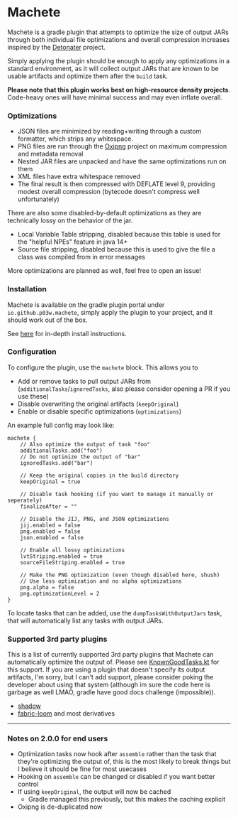 # Machete

Machete is a gradle plugin that attempts to optimize the size of output JARs
through both individual file optimizations and overall compression increases inspired by the [Detonater](https://github.com/EnnuiL/Detonater) project.

Simply applying the plugin should be enough to apply any optimizations in a standard environment,
as it will collect output JARs that are known to be usable artifacts and optimize them after the `build` task.

**Please note that this plugin works best on high-resource density projects**. Code-heavy ones will have minimal success and may even inflate overall.

### Optimizations

- JSON files are minimized by reading+writing through a custom formatter, which strips any whitespace.
- PNG files are run through the [Oxipng](https://github.com/shssoichiro/oxipng) project on maximum compression and metadata removal
- Nested JAR files are unpacked and have the same optimizations run on them
- XML files have extra whitespace removed
- The final result is then compressed with DEFLATE level 9, providing modest overall compression (bytecode doesn't compress well unfortunately)

There are also some disabled-by-default optimizations as they are technically lossy on the behavior of the jar.

- Local Variable Table stripping, disabled because this table is used for the "helpful NPEs" feature in java 14+
- Source file stripping, disabled because this is used to give the file a class was compiled from in error messages

More optimizations are planned as well, feel free to open an issue!

### Installation

Machete is available on the gradle plugin portal under `io.github.p03w.machete`, simply apply
the plugin to your project, and it should work out of the box.

See [here](https://plugins.gradle.org/plugin/io.github.p03w.machete) for in-depth install instructions.

### Configuration

To configure the plugin, use the `machete` block. This allows you to

- Add or remove tasks to pull output JARs from (`additionalTasks`/`ignoredTasks`, also please consider opening a PR if you use these)
- Disable overwriting the original artifacts (`keepOriginal`)
- Enable or disable specific optimizations (`optimizations`)

An example full config may look like:
```
machete {
    // Also optimize the output of task "foo"
    additionalTasks.add("foo")
    // Do not optimize the output of "bar"
    ignoredTasks.add("bar")
    
    // Keep the original copies in the build directory
    keepOriginal = true
    
    // Disable task hooking (if you want to manage it manually or seperately)
    finalizeAfter = ""
    
    // Disable the JIJ, PNG, and JSON optimizations
    jij.enabled = false
    png.enabled = false
    json.enabled = false
    
    // Enable all lossy optimizations
    lvtStriping.enabled = true
    sourceFileStriping.enabled = true
    
    // Make the PNG optimization (even though disabled here, shush)
    // Use less optimization and no alpha optimizations
    png.alpha = false
    png.optimizationLevel = 2
}
```

To locate tasks that can be added, use the `dumpTasksWithOutputJars` task, that will automatically list any tasks with output JARs.

### Supported 3rd party plugins

This is a list of currently supported 3rd party plugins that Machete can automatically optimize the output of.
Please see [KnownGoodTasks.kt](https://github.com/P03W/Machete/blob/master/src/main/kotlin/io/github/p03w/machete/util/KnownGoodTasks.kt) for this support.
If you are using a plugin that doesn't specify its output artifacts, I'm sorry, but I can't add support,
please consider poking the developer about using that system (although im sure the code here is garbage as well LMAO,
gradle have good docs challenge (impossible)).

- [shadow](https://github.com/johnrengelman/shadow)
- [fabric-loom](https://github.com/FabricMC/fabric-loom/) and most derivatives

---

### Notes on 2.0.0 for end users
- Optimization tasks now hook after `assemble` rather than the task that they're optimizing the output of, this is the most likely to break things but I believe it should be fine for most usecases
- Hooking on `assemble` can be changed or disabled if you want better control
- If using `keepOriginal`, the output will now be cached
  - Gradle managed this previously, but this makes the caching explicit
- Oxipng is de-duplicated now
